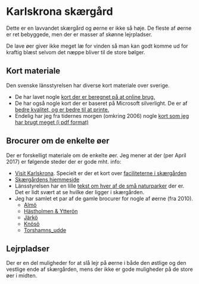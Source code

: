 # Karlskrona skærgård
Dette er en lavvandet skærgård og øerne er ikke så høje. De fleste af øerne er ret bebyggede, men der er masser af skønne lejrpladser.

De lave øer giver ikke meget læ for vinden så man kan godt komme ud for kraftig blæst selvom det næppe bliver til de store bølger.

## Kort materiale
Den svenske länsstyrelsen har diverse kort materiale over sverige. 

* De har lavet nogle [kort der er beregnet på at online brug.](http://ext-webbgis.lansstyrelsen.se/sverigeslanskarta/?visibleLayerNames=&zoomLevel=7&x=537774.1250000002&y=6222910.656250003)
* De har også nogle kort der er baseret på Microsoft silverlight. De er af [bedre kvalitet, og er bedre til at printe.](http://ext-webbgis.lansstyrelsen.se/blekinge/lansfakta/)
* Endelig har jeg fra tidernes morgen (omkring 2006) nogle [kort som jeg har brugt meget (i pdf format)](KarlskronaAlla.pdf)

## Brocurer om de enkelte øer
Der er forskelligt materiale om de enkelte øer. Jeg mener at der (per April 2017) er følgende steder der er gode mht. info:

* [Visit Karlskrona](http://www.visitkarlskrona.se/sv/upplev/karlskrona-skargard). Specielt er der et kort over [faciliteterne i skærgården](http://www.affarsverken.se/Global/Skargardstrafik/Karta/Skargardskarta_2016.pdf)
* [Skærgårdens hjemmeside](http://www.skargarden.net/oarna)
* Länsstyrelsen har en lille [tekst om hver af de små naturparker](http://www.lansstyrelsen.se/blekinge/Sv/djur-och-natur/skyddad-natur/naturreservat/Pages/default.aspx) der er. Det er lidt svært at se hvilke der ligger i skærgården. 
* Jeg har samlet et par af de gamle brocurer for nogle af øerne (fra 2010).
	* [Almö](Almo.pdf)
	* [Hästholmen & Ytterön](HastholmenYtteron.pdf)
	* [Järkö](Jarko.pdf)
	* [Knösö](Knoso.pdf)
	* [Torshamns_udde](Torhamns_udde.pdf)

## Lejrpladser
Der er en del muligheder for at slå lejr på øerne i både den østlige og den vestlige ende af skærgården, mens der ikke er gode muligheder på de store øer i midten. 
